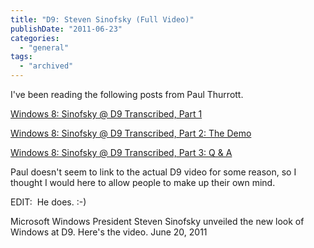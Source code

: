 ```yaml
---
title: "D9: Steven Sinofsky (Full Video)"
publishDate: "2011-06-23"
categories: 
  - "general"
tags: 
  - "archived"
---
```


I've been reading the following posts from Paul Thurrott.

[Windows 8: Sinofsky @ D9 Transcribed, Part 1](https://www.winsupersite.com/article/Windows8/windows-8-sinofsky-d9-transcribed-139555)

[Windows 8: Sinofsky @ D9 Transcribed, Part 2: The Demo](/article/Windows8/windows-8-sinofsky-d9-transcribed-part-2-demo-139575)

[Windows 8: Sinofsky @ D9 Transcribed, Part 3: Q & A](/article/Windows8/windows-8-sinofsky-d9-transcribed-part-3-139581)

Paul doesn't seem to link to the actual D9 video for some reason, so I thought I would here to allow people to make up their own mind.

EDIT:  He does. :-)

Microsoft Windows President Steven Sinofsky unveiled the new look of Windows at D9. Here's the video. June 20, 2011

